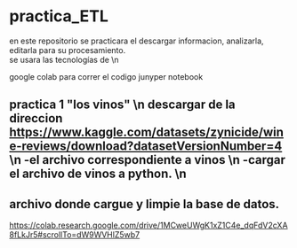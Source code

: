 # practica_ETL
en este repositorio se practicara el  descargar informacion, analizarla, editarla para su procesamiento. \
se usara las tecnologías de \n

google colab     para correr el codigo 
junyper notebook

practica 1 "los vinos" \n
descargar de la direccion 
https://www.kaggle.com/datasets/zynicide/wine-reviews/download?datasetVersionNumber=4 \n
-el archivo correspondiente a vinos \n
-cargar el archivo de vinos a python. \n
-

## archivo donde cargue y limpie la base de datos. 
https://colab.research.google.com/drive/1MCweUWgK1xZ1C4e_dqFdV2cXA8fLkJr5#scrollTo=dW9WVHlZ5wb7
